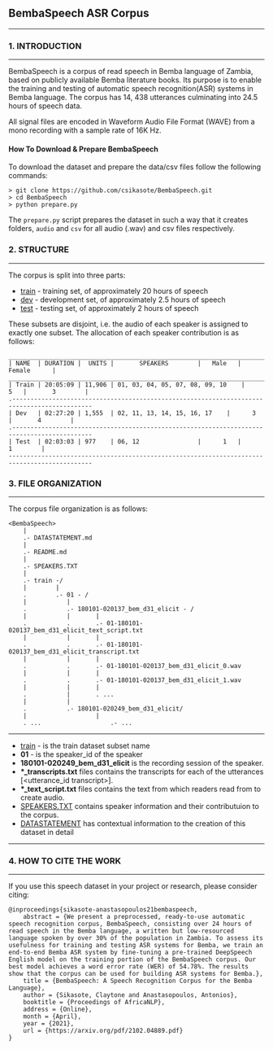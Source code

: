 ## BembaSpeech ASR Corpus

-----------------

### 1. INTRODUCTION

----------------------

BembaSpeech is a corpus of read speech in Bemba language of Zambia, based on publicly available Bemba literature books. Its purpose is to enable the training and testing of automatic speech recognition(ASR) systems in Bemba language. The corpus has 14, 438 utterances culminating into 24.5 hours of speech data.

All signal files are encoded in Waveform Audio File Format (WAVE) from a mono recording with a sample rate of 16K Hz.

#### How To Download & Prepare BembaSpeech

To download the dataset and prepare the data/csv files follow the following commands:

    > git clone https://github.com/csikasote/BembaSpeech.git 
    > cd BembaSpeech
    > python prepare.py

The `prepare.py` script prepares the dataset in such a way that it creates folders, `audio` and `csv` for all audio (.wav) and csv files respectively. 

### 2. STRUCTURE

-------------

The corpus is split into three parts:

* [train](BembaSpeech/train) - training set, of approximately 20 hours of speech 
* [dev](BembaSpeech/dev)   - development set, of approximately 2.5 hours of speech
* [test](BembaSpeech/test)  - testing set, of approximately 2 hours of speech

These subsets are disjoint, i.e. the audio of each speaker is assigned to exactly one subset. The allocation of each speaker contribution is as follows:

    _____________________________________________________________________________________________
    | NAME  | DURATION |  UNITS | 		SPEAKERS		|   Male   |    Female      |
    _____________________________________________________________________________________________
    | Train | 20:05:09 | 11,906 | 01, 03, 04, 05, 07, 08, 09, 10	|      5   |       3        |
    .--------------------------------------------------------------------------------------------
    | Dev	| 02:27:20 | 1,555  | 02, 11, 13, 14, 15, 16, 17	|      3   |       4        | 
    .--------------------------------------------------------------------------------------------
    | Test	| 02:03:03 | 977    | 06, 12				|      1   |       1        |
    ---------------------------------------------------------------------------------------------
    

### 3. FILE ORGANIZATION

----------------
The corpus file organization is as follows:

    <BembaSpeech>
        |
        .- DATASTATEMENT.md
        |
        .- README.md
        |
        .- SPEAKERS.TXT
        |
        .- train -/
        |        |
        .        .- 01 - /
        |           |
        .           .- 180101-020137_bem_d31_elicit - /
        |           |	    |
        .           .	    .- 01-180101-020137_bem_d31_elicit_text_script.txt
        |           |	    |
        .           .	    .- 01-180101-020137_bem_d31_elicit_transcript.txt
        |           |	    |    
        .           .	    .- 01-180101-020137_bem_d31_elicit_0.wav
        |           |	    |
        .           .	    .- 01-180101-020137_bem_d31_elicit_1.wav
        |           |	    |
        .           |	    . ...
        |           |
        .           .- 180101-020249_bem_d31_elicit/
        |           	    |
        . ...                   .- ...
               	    

------------------
* [train](BembaSpeech/train) - is the train dataset subset name
* **01**    - is the speaker_id of the speaker
* **180101-020249_bem_d31_elicit** is the recording session of the speaker. 
* **\*_transcripts.txt** files contains the transcripts for each of the utterances [<utterance_id transcript>]. 
* **\*_text_script.txt** files contains the text from which readers read from to create audio. <transcripts>
* [SPEAKERS.TXT](BembaSpeech/SPEAKERS.TXT) contains speaker information and their contributuion to the corpus.
* [DATASTATEMENT](DATASTATEMENT.md) has contextual information to the creation of this dataset in detail

------------------------
    
### 4. HOW TO CITE THE WORK

------------------------

If you use this speech dataset in your project or research, please consider citing:

    @inproceedings{sikasote-anastasopoulos21bembaspeech,
        abstract = {We present a preprocessed, ready-to-use automatic speech recognition corpus, BembaSpeech, consisting over 24 hours of read speech in the Bemba language, a written but low-resourced language spoken by over 30% of the population in Zambia. To assess its usefulness for training and testing ASR systems for Bemba, we train an end-to-end Bemba ASR system by fine-tuning a pre-trained DeepSpeech English model on the training portion of the BembaSpeech corpus. Our best model achieves a word error rate (WER) of 54.78%. The results show that the corpus can be used for building ASR systems for Bemba.},
        title = {BembaSpeech: A Speech Recognition Corpus for the Bemba Language},
        author = {Sikasote, Claytone and Anastasopoulos, Antonios},
        booktitle = {Proceedings of AfricaNLP},
        address = {Online},
        month = {April},
        year = {2021},
        url = {https://arxiv.org/pdf/2102.04889.pdf}
    }
    
